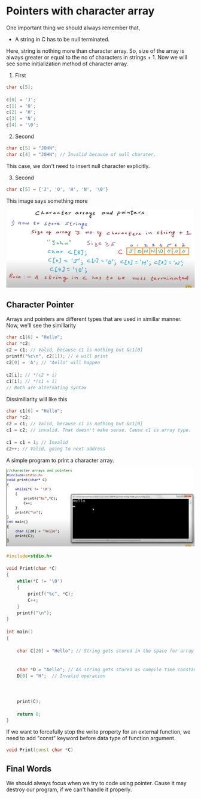 # Pointers with character array

One important thing we should always remember that,

- A string in C has to be null terminated.

Here, string is nothing more than character array. So, size of the array is always greater or equal to the no of characters in strings + 1. Now we will see some initialization method of character array.

1. First

```cpp
char c[5];

c[0] = 'J';
c[1] = 'O';
c[2] = 'H';
c[3] = 'N';
c[4] = '\0';
```

2. Second

```cpp
char c[5] = "JOHN";
char c[4] = "JOHN"; // Invalid because of null charater.
```

This case, we don't need to insert null character explicitly.

3. Second

```cpp
char c[5] = {'J', 'O', 'H', 'N', '\0'}
```

This image says something more

![Pointer-12](../../images/ptr12.png?raw=true "Character Pointer")

## Character Pointer

Arrays and pointers are different types that are used in simillar manner. Now, we'll see the simillarity

```cpp
char c1[6] = "Hello";
char *c2;
c2 = c1; // Valid, because c1 is nothing but &c1[0]
printf("%c\n", c2[1]); // e will print
c2[0] = 'A'; // "Aello" will happen

c2[i]; // *(c2 + i)
c1[i]; // *(c1 + i)
// Both are alternating syntax
```

Dissimillarity will like this

```cpp
char c1[6] = "Hello";
char *c2;
c2 = c1; // Valid, because c1 is nothing but &c1[0]
c1 = c2; // invalid. That doesn't make sense. Cause c1 is array type.

c1 = c1 + 1; // Invalid
c2++; // Valid, going to next address
```

A simple program to print a character array.

![Pointer-13](../../images/ptr13.png?raw=true "Printing Character Array")

```cpp
#include<stdio.h>

void Print(char *C)
{
    while(*C != '\0')
    {
        printf("%c", *C);
        C++;
    }
    printf("\n");
}

int main()
{

    char C[20] = "Hello"; // String gets stored in the space for array
    
    
    char *D = "Aello"; // As string gets stored as compile time constant, so modification is not possible for the next line.
    D[0] = "H";  // Invalid operation



    print(C);

    return 0;
}
```

If we want to forcefully stop the write property for an external function, we need to add "const" keyword before data type of function argument.

```cpp
void Print(const char *C)
```

## Final Words

We should always focus when we try to code using pointer. Cause it may destroy our program, if we can't handle it properly.
